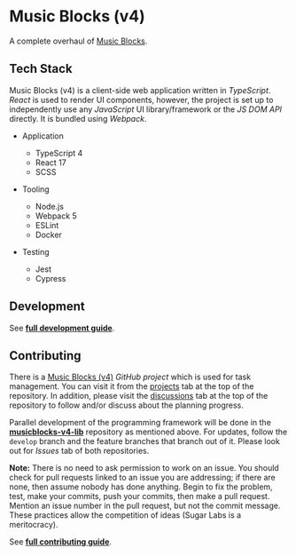 # Music Blocks (v4)

A complete overhaul of [Music Blocks](https://github.com/sugarlabs/musicblocks).

## Tech Stack

Music Blocks (v4) is a client-side web application written in _TypeScript_. _React_ is used to render
UI components, however, the project is set up to independently use any _JavaScript_ UI library/framework
or the _JS DOM API_ directly. It is bundled using _Webpack_.

- Application
  - TypeScript 4
  - React 17
  - SCSS

- Tooling
  - Node.js
  - Webpack 5
  - ESLint
  - Docker

- Testing
  - Jest
  - Cypress

## Development

See [**full development guide**](./docs/DEV.md).

## Contributing

There is a [Music Blocks (v4)](https://github.com/orgs/sugarlabs/projects/9) _GitHub project_ which
is used for task management. You can visit it from the
[projects](https://github.com/sugarlabs/musicblocks-v4/projects?query=is%3Aopen) tab at the top of
the repository. In addition, please visit the
[discussions](https://github.com/sugarlabs/musicblocks-v4/discussions) tab at the top of the repository
to follow and/or discuss about the planning progress.

Parallel development of the programming framework will be done in the
[**musicblocks-v4-lib**](https://github.com/sugarlabs/musicblocks-v4-lib) repository as mentioned
above. For updates, follow the `develop` branch and the feature branches that branch out of it.
Please look out for _Issues_ tab of both repositories.

**Note:** There is no need to ask permission to work on an issue. You should check for pull requests
linked to an issue you are addressing; if there are none, then assume nobody has done anything. Begin
to fix the problem, test, make your commits, push your commits, then make a pull request. Mention an
issue number in the pull request, but not the commit message. These practices allow the competition
of ideas (Sugar Labs is a meritocracy).

See [**full contributing guide**](./docs/CONTRIBUTING.md).
